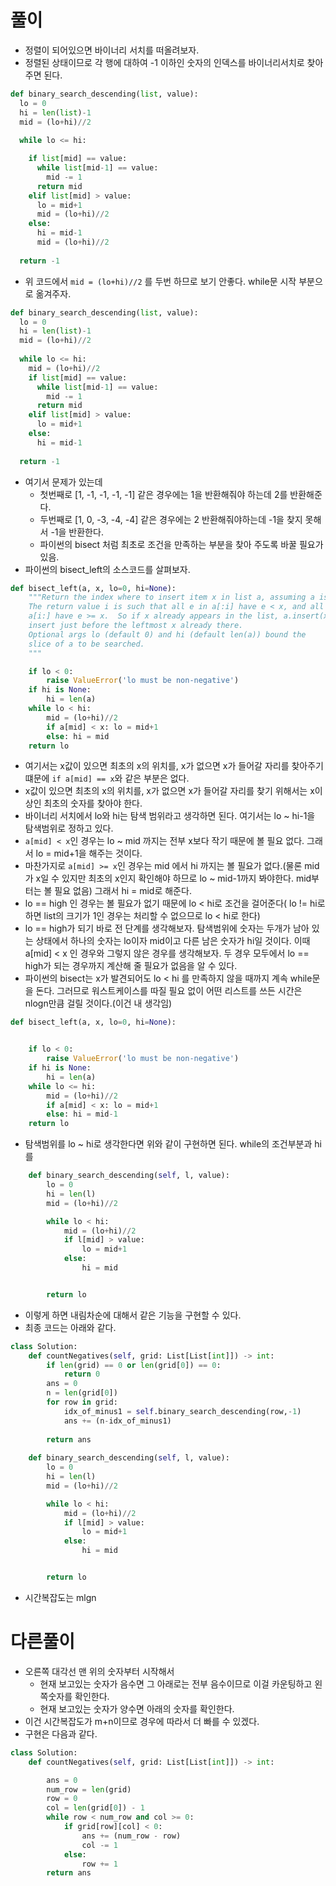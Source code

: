 

# 풀이
- 정렬이 되어있으면 바이너리 서치를 떠올려보자.
- 정렬된 상태이므로 각 행에 대하여 -1 이하인 숫자의 인덱스를 바이너리서치로 찾아주면 된다.

~~~python
def binary_search_descending(list, value):
  lo = 0
  hi = len(list)-1
  mid = (lo+hi)//2
  
  while lo <= hi:

    if list[mid] == value:
      while list[mid-1] == value:
        mid -= 1
      return mid
    elif list[mid] > value:
      lo = mid+1
      mid = (lo+hi)//2
    else:
      hi = mid-1
      mid = (lo+hi)//2
  
  return -1
~~~

- 위 코드에서 `mid = (lo+hi)//2` 를 두번 하므로 보기 안좋다. while문 시작 부분으로 옮겨주자.
~~~python
def binary_search_descending(list, value):
  lo = 0
  hi = len(list)-1
  mid = (lo+hi)//2
  
  while lo <= hi:
    mid = (lo+hi)//2
    if list[mid] == value:
      while list[mid-1] == value:
        mid -= 1
      return mid
    elif list[mid] > value:
      lo = mid+1
    else:
      hi = mid-1
  
  return -1
~~~
- 여기서 문제가 있는데
  - 첫번째로 [1, -1, -1, -1, -1] 같은 경우에는 1을 반환해줘야 하는데 2를 반환해준다.
  - 두번째로 [1, 0, -3, -4, -4] 같은 경우에는 2 반환해줘야하는데 -1을 찾지 못해서 -1을 반환한다.
  - 파이썬의 bisect 처럼 최초로 조건을 만족하는 부분을 찾아 주도록 바꿀 필요가 있음.
- 파이썬의 bisect_left의 소스코드를 살펴보자.
~~~python
def bisect_left(a, x, lo=0, hi=None):
    """Return the index where to insert item x in list a, assuming a is sorted.
    The return value i is such that all e in a[:i] have e < x, and all e in
    a[i:] have e >= x.  So if x already appears in the list, a.insert(x) will
    insert just before the leftmost x already there.
    Optional args lo (default 0) and hi (default len(a)) bound the
    slice of a to be searched.
    """

    if lo < 0:
        raise ValueError('lo must be non-negative')
    if hi is None:
        hi = len(a)
    while lo < hi:
        mid = (lo+hi)//2
        if a[mid] < x: lo = mid+1
        else: hi = mid
    return lo
~~~
- 여기서는 x값이 있으면 최초의 x의 위치를, x가 없으면 x가 들어갈 자리를 찾아주기 떄문에 `if a[mid] == x`와 같은 부분은 없다.
- x값이 있으면 최초의 x의 위치를, x가 없으면 x가 들어갈 자리를 찾기 위해서는 x이상인 최초의 숫자를 찾아야 한다.
- 바이너리 서치에서 lo와 hi는 탐색 범위라고 생각하면 된다. 여기서는 lo ~ hi-1을 탐색범위로 정하고 있다.
- `a[mid] < x`인 경우는 lo ~ mid 까지는 전부 x보다 작기 때문에 볼 필요 없다. 그래서 lo = mid+1을 해주는 것이다.
- 마찬가지로 `a[mid] >= x`인 경우는 mid 에서 hi 까지는 볼 필요가 없다.(물론 mid가 x일 수 있지만 최초의 x인지 확인해야 하므로 lo ~ mid-1까지 봐야한다. mid부터는 볼 필요 없음) 그래서 hi = mid로 해준다.
- lo == high 인 경우는 볼 필요가 없기 때문에 lo < hi로 조건을 걸어준다( lo != hi로 하면 list의 크기가 1인 경우는 처리할 수 없으므로 lo < hi로 한다)
- lo == high가 되기 바로 전 단계를 생각해보자. 탐색범위에 숫자는 두개가 남아 있는 상태에서 하나의 숫자는 lo이자 mid이고 다른 남은 숫자가 hi일 것이다. 이때 a[mid] < x 인 경우와 그렇지 않은 경우를 생각해보자. 두 경우 모두에서 lo == high가 되는 경우까지 계산해 줄 필요가 없음을 알 수 있다.
- 파이썬의 bisect는 x가 발견되어도 lo < hi 를 만족하지 않을 때까지 계속 while문을 돈다. 그러므로 워스트케이스를 따질 필요 없이 어떤 리스트를 쓰든 시간은 nlogn만큼 걸릴 것이다.(이건 내 생각임)
~~~python
def bisect_left(a, x, lo=0, hi=None):


    if lo < 0:
        raise ValueError('lo must be non-negative')
    if hi is None:
        hi = len(a)
    while lo <= hi:
        mid = (lo+hi)//2
        if a[mid] < x: lo = mid+1
        else: hi = mid-1
    return lo
~~~
- 탐색범위를 lo ~ hi로 생각한다면 위와 같이 구현하면 된다. while의 조건부분과 hi를 
~~~python
    def binary_search_descending(self, l, value):
        lo = 0
        hi = len(l)
        mid = (lo+hi)//2

        while lo < hi:
            mid = (lo+hi)//2
            if l[mid] > value:
                lo = mid+1
            else:
                hi = mid


        return lo
~~~
- 이렇게 하면 내림차순에 대해서 같은 기능을 구현할 수 있다.
- 최종 코드는 아래와 같다.
~~~python
class Solution:
    def countNegatives(self, grid: List[List[int]]) -> int:
        if len(grid) == 0 or len(grid[0]) == 0:
            return 0
        ans = 0
        n = len(grid[0])
        for row in grid:
            idx_of_minus1 = self.binary_search_descending(row,-1)
            ans += (n-idx_of_minus1)
        
        return ans
            
    def binary_search_descending(self, l, value):
        lo = 0
        hi = len(l)
        mid = (lo+hi)//2

        while lo < hi:
            mid = (lo+hi)//2
            if l[mid] > value:
                lo = mid+1
            else:
                hi = mid


        return lo
~~~
- 시간복잡도는 mlgn
# 다른풀이
- 오른쪽 대각선 맨 위의 숫자부터 시작해서
  - 현재 보고있는 숫자가 음수면 그 아래로는 전부 음수이므로 이걸 카운팅하고 왼쪽숫자를 확인한다.
  - 현재 보고있는 숫자가 양수면 아래의 숫자를 확인한다.
- 이건 시간복잡도가 m+n이므로 경우에 따라서 더 빠를 수 있겠다.
- 구현은 다음과 같다.
```python
class Solution:
    def countNegatives(self, grid: List[List[int]]) -> int:

        ans = 0
        num_row = len(grid)
        row = 0
        col = len(grid[0]) - 1
        while row < num_row and col >= 0:
            if grid[row][col] < 0:
                ans += (num_row - row)
                col -= 1
            else:
                row += 1
        return ans
 ```
